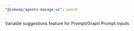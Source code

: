 ```yaml
---
"@inkeep/agents-manage-ui": patch
---
```


Variable suggestions feature for Prompt/Graph Prompt inputs
